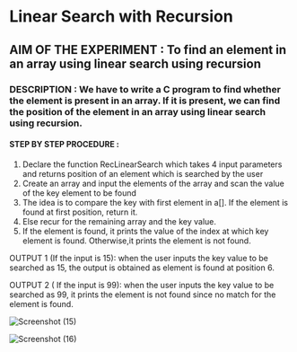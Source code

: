 
# Linear Search with Recursion
## AIM OF THE EXPERIMENT : To find an element in an array using linear search using recursion
### DESCRIPTION : We have to write a C program to find whether the element is present in an array. If it is present, we can find the position of the element in an array using linear search using recursion.
#### STEP BY STEP PROCEDURE :
1. Declare the function RecLinearSearch which takes 4 input parameters and returns position of an element which is searched by the user
2. Create an array and input the elements of the array and scan the value of the key element to be found
3. The idea is to compare the key with first element in a[]. If the element is found at first position, return it.
4. Else recur for the remaining array and the key value.
5. If the element is found, it prints the value of the index at which key element is found. Otherwise,it prints the element is not found.
  
  
OUTPUT 1 (If the input is 15): when the user inputs the key value to be searched as 15, the output is obtained as element is found at position 6.

OUTPUT 2 ( If the input is 99): when the user inputs the key value to be searched as 99, it prints the element is not found since no match for the element is found.

![Screenshot (15)](https://user-images.githubusercontent.com/69144342/90308676-ff081280-defe-11ea-8eb9-1da4b149c499.png)

![Screenshot (16)](https://user-images.githubusercontent.com/69144342/90308681-03343000-deff-11ea-9b09-3e2216863dfd.png)



